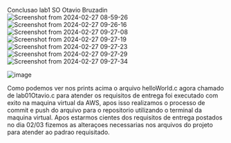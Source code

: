 
Conclusao lab1 SO Otavio Bruzadin 
![Screenshot from 2024-02-27 08-59-26](https://github.com/OtavioBruzadin/LabsSistemasOperacionais/assets/31077442/8e266fea-9746-4a9f-a905-7b3bcd0b2a77)
![Screenshot from 2024-02-27 09-26-16](https://github.com/OtavioBruzadin/LabsSistemasOperacionais/assets/31077442/79248ed4-1093-4405-b403-b4d5b7df768d)
![Screenshot from 2024-02-27 09-27-08](https://github.com/OtavioBruzadin/LabsSistemasOperacionais/assets/31077442/f7150e16-1119-4ba5-bf79-10da0c001d09)
![Screenshot from 2024-02-27 09-27-19](https://github.com/OtavioBruzadin/LabsSistemasOperacionais/assets/31077442/b34a0a6e-912a-45be-ad3b-58b1542edc7d)
![Screenshot from 2024-02-27 09-27-23](https://github.com/OtavioBruzadin/LabsSistemasOperacionais/assets/31077442/a29e086e-ddae-4a21-95a1-57fd2f1d07a0)
![Screenshot from 2024-02-27 09-27-29](https://github.com/OtavioBruzadin/LabsSistemasOperacionais/assets/31077442/544637d5-3029-45b3-b910-a3de26f21989)
![Screenshot from 2024-02-27 09-27-34](https://github.com/OtavioBruzadin/LabsSistemasOperacionais/assets/31077442/84114a51-2153-4d8b-ab8c-77e24b3d0b55)

![image](https://github.com/OtavioBruzadin/LabsSistemasOperacionais/assets/31077442/abdff516-8ce4-49b1-8b69-0a8444eb9390)


Como podemos ver nos prints acima o arquivo helloWorld.c agora chamado de lab01Otavio.c para atender os requisitos de entrega foi executado com exito na maquina virtual da AWS, apos isso realizamos o processo de commit e push do arquivo para o repositorio utilizando o terminal da maquina virtual. Apos estarmos cientes dos requisitos de entrega postados no dia 02/03 fizemos as alteraçoes necessarias nos arquivos do projeto para atender ao padrao requisitado. 
